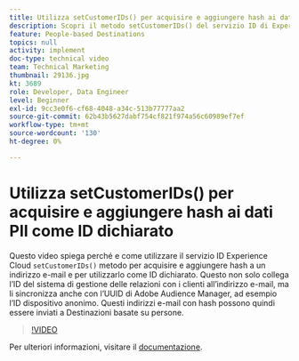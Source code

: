 ```yaml
---
title: Utilizza setCustomerIDs() per acquisire e aggiungere hash ai dati PII come ID dichiarato
description: Scopri il metodo setCustomerIDs() del servizio ID di Experience Cloud per acquisire e inserire tramite hash un indirizzo e-mail. Scopri come utilizzarlo come ID dichiarato.
feature: People-based Destinations
topics: null
activity: implement
doc-type: technical video
team: Technical Marketing
thumbnail: 29136.jpg
kt: 3689
role: Developer, Data Engineer
level: Beginner
exl-id: 9cc3e0f6-cf68-4048-a34c-513b77777aa2
source-git-commit: 62b43b5627dabf754cf821f974a56c60989ef7ef
workflow-type: tm+mt
source-wordcount: '130'
ht-degree: 0%

---
```


# Utilizza setCustomerIDs() per acquisire e aggiungere hash ai dati PII come ID dichiarato

Questo video spiega perché e come utilizzare il servizio ID Experience Cloud `setCustomerIDs()` metodo per acquisire e aggiungere hash a un indirizzo e-mail e per utilizzarlo come ID dichiarato. Questo non solo collega l’ID del sistema di gestione delle relazioni con i clienti all’indirizzo e-mail, ma li sincronizza anche con l’UUID di Adobe Audience Manager, ad esempio l’ID dispositivo anonimo. Questi indirizzi e-mail con hash possono quindi essere inviati a Destinazioni basate su persone.

>[!VIDEO](https://video.tv.adobe.com/v/29136/?quality=12)

Per ulteriori informazioni, visitare il [documentazione](https://experienceleague.adobe.com/docs/id-service/using/reference/hashing-support.html).
